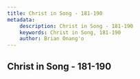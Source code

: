 ```yaml
---
title: Christ in Song - 181-190
metadata:
    description: Christ in Song - 181-190
    keywords: Christ in Song, 181-190
    author: Brian Onang'o
---
```



## Christ in Song - 181-190
  